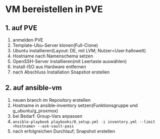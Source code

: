 # VM bereistellen in PVE

## 1. auf PVE
1. anmelden PVE
2. Template-Ubu-Server klonen(Full-Clone)
3. Ubuntu installieren(Layout: DE, mit LVM; Nutzer=User:hallowelt)
3. Hostname nach Namenschema setzen
4. OpenSSH-Server installieren(mit Leertaste auswählen)
3. Install-ISO aus Hardware entfernen
4. nach Abschluss Installation Snapshot erstellen


## 2. auf ansible-vm
1. neuen branch im Repository erstellen
4. Hostname in ansible-inventory setzen(Funktionsgruppe und g_ubuntu/g_proxmox)
5. bei Bedarf: Group-Vars anpassen
6. `ansible-playbook playbooks/0_setup.yml -i inventory.yml --limit <hostname> --ask-vault-pass`
6. nach erfolgreichen Durchlauf; Snapshot erstellen
